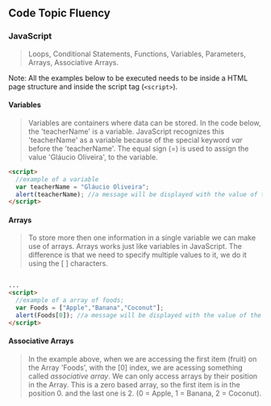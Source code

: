 ## Code Topic Fluency 

### JavaScript
> Loops, Conditional Statements, Functions, Variables, Parameters, Arrays, Associative Arrays.

Note: All the examples below to be executed needs to be inside a HTML page structure and inside the script tag (`<script>`).

#### Variables
> Variables are containers where data can be stored. In the code below, the 'teacherName' is a variable. JavaScript recognizes this 'teacherName' as a variable because of the special keyword *var* before the 'teacherName'. 
The equal sign (=) is used to assign the value 'Gláucio Oliveira', to the variable.

```html
<script>
  //example of a variable
  var teacherName = "Gláucio Oliveira";
  alert(teacherName); //a message will be displayed with the value of the teacherName variable
</script>
```


#### Arrays
> To store more then one information in a single variable we can make use of arrays. Arrays works just like variables in JavaScript. The difference is that we need to specify multiple values to it, we do it using the [ ] characters.


```html

...
<script>
  //example of a array of foods;
  var Foods = ["Apple","Banana","Coconut"];
  alert(Foods[0]); //a message will be displayed with the value of the first fruit on the Array Foods.
</script>
```

#### Associative Arrays
> In the example above, when we are accessing the first item (fruit) on the Array 'Foods', with the [0] index, we are acessing something called *associative array*. We can only access arrays by their position in the Array. This is a zero based array, so the first item is in the position 0. and the last one is 2. (0 = Apple, 1 = Banana, 2 = Coconut). 
